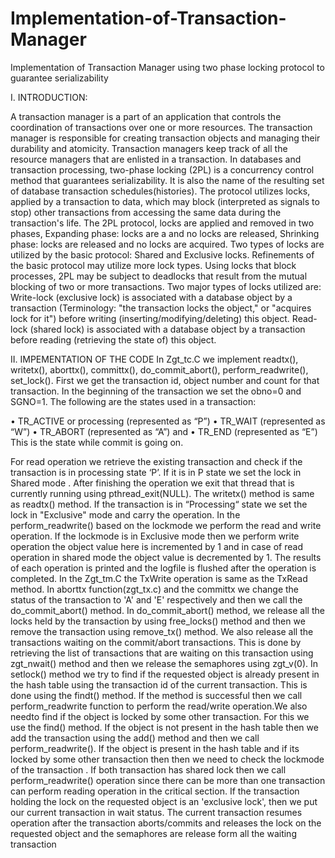 # Implementation-of-Transaction-Manager
Implementation of Transaction Manager using two phase locking protocol to guarantee serializability


I.	INTRODUCTION:

A transaction manager is a part of an application that controls the coordination of transactions over one or more resources. The transaction manager is responsible for creating transaction objects and managing their durability and atomicity. Transaction managers keep track of all the resource managers that are enlisted in a transaction. In databases and transaction processing, two-phase locking (2PL) is a concurrency control method that guarantees serializability. It is also the name of the resulting set of database transaction schedules(histories). The protocol utilizes locks, applied by a transaction to data, which may block (interpreted as signals to stop) other transactions from accessing the same data during the transaction's life. The 2PL protocol, locks are applied and removed in two phases, Expanding phase: locks are a and no locks are released, Shrinking phase: locks are released and no locks are acquired. Two types of locks are utilized by the basic protocol: Shared and Exclusive locks. Refinements of the basic protocol may utilize more lock types. Using locks that block processes, 2PL may be subject to deadlocks that result from the mutual blocking of two or more transactions. Two major types of locks utilized are: Write-lock (exclusive lock) is associated with a database object by a transaction (Terminology: "the transaction locks the object," or "acquires lock for it") before writing (inserting/modifying/deleting) this object. Read-lock (shared lock) is associated with a database object by a transaction before reading (retrieving the state of) this object.



II.	IMPEMENTATION OF THE CODE
In Zgt_tc.C we implement readtx(), writetx(), aborttx(), committx(), do_commit_abort(), perform_readwrite(), set_lock(). First we get the transaction id, object number and count for that transaction. In the beginning of the transaction we set the obno=0 and SGNO=1. The following are the states used in a transaction: 

•	TR_ACTIVE or processing (represented as “P”) 
•	TR_WAIT (represented as “W”) 
•	TR_ABORT (represented as “A”) and 
•	TR_END (represented as “E”) This is the state while commit is going on. 

For read operation we retrieve the existing transaction and check if the transaction is in processing state ‘P’. If it is in P state we set the lock in Shared mode . After finishing the operation we exit that thread that is currently running using pthread_exit(NULL). The writetx() method is same as  readtx() method. If the transaction is in “Processing“ state  we set the lock in "Exclusive" mode and carry the operation. In the perform_readwrite() based on the lockmode we perform the read and write operation. If the lockmode is in Exclusive mode then we perform write operation the object value here is incremented by 1 and in case of read operation in shared mode the object value is decremented by 1. The results of each operation is printed and the logfile is flushed after the operation is completed. In the Zgt_tm.C the TxWrite operation is same as the TxRead method. In aborttx function(zgt_tx.c) and the committx  we change the status of the transaction to 'A' and 'E' respectively  and then we call the do_commit_abort() method. In do_commit_abort() method, we release all the locks held by the transaction by using free_locks() method and then we remove the transaction using remove_tx() method. We also release all the transactions waiting  on the commit/abort transactions. This is done by retrieving the list of transactions that are waiting on this transaction using zgt_nwait() method and then we release the semaphores using zgt_v(0). In setlock() method we try to find if the requested object is already present in the hash table using the transaction id of the current transaction. This is done using the findt() method. If the method is successful then we call perform_readwrite function to perform the read/write operation.We also needto find if the object is locked by some other transaction. For this we use the find() method. If the object is not present in the hash table then we add the transaction using the add() method and then we call perform_readwrite(). If the object is present in the hash table and if its locked by some other transaction then then we need to check the lockmode of the transaction . If both transaction has shared lock then we call perform_readwrite() operation since there can be more than one transaction can perform reading operation in the critical section. If the transaction holding the lock on the requested object is an 'exclusive lock', then we put our current transaction in wait status. The current transaction resumes operation after the transaction aborts/commits and releases the lock on the requested object and the semaphores are release form all the waiting transaction


